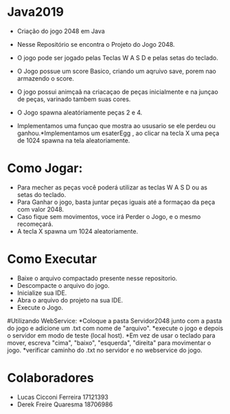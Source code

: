 # Java2019
* Criação do jogo 2048 em Java

* Nesse Repositório se encontra o Projeto do Jogo 2048.
* O jogo pode ser jogado pelas Teclas W A S D  e pelas setas do teclado.
* O Jogo possue um score Basico, criando um aqruivo save, porem nao armazendo o score.
* O jogo possui animçaã na criacaçao de peças inicialmente e na junçao de peças, varinado tambem suas cores.
* O Jogo spawna aleatóriamente peças 2 e 4.
* Implementamos uma funçao que mostra ao ususario se ele perdeu ou ganhou.*Implementamos um esaterEgg , ao clicar na tecla X uma peça de 1024 spawna na tela aleatoriamente.

# Como Jogar:

* Para mecher as peças você poderá utilizar as teclas W A S D ou as setas do teclado.
* Para Ganhar o jogo, basta juntar peças iguais até a formaçao da peça com valor 2048.
* Caso fique sem movimentos, voce irá Perder o Jogo, e o mesmo recomeçará.
* A tecla X spawna um 1024 aleatoriamente.

# Como Executar
* Baixe o arquivo compactado presente nesse repositorio.
* Descompacte o arquivo do jogo.
* Inicialize sua IDE.
* Abra o arquivo do projeto na sua IDE.
* Execute o Jogo.

#Utilizando WebService:
*Coloque a pasta Servidor2048 junto com a pasta do jogo e adicione um .txt com nome de "arquivo".
*execute o jogo e depois o servidor em modo de teste (local host).
*Em vez de usar o teclado para mover, escreva "cima", "baixo", "esquerda", "direita" para movimentar o jogo.
*verificar caminho do .txt no servidor e no webservice do jogo.

# Colaboradores
* Lucas Cicconi Ferreira  17121393
* Derek Freire Quaresma  18706986
